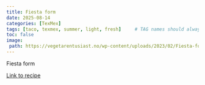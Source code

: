 ```yaml
---
title: Fiesta form 
date: 2025-08-14
categories: [TexMex]
tags: [taco, texmex, summer, light, fresh]     # TAG names should always be lowercase
toc: false
image:
 path: https://vegetarentusiast.no/wp-content/uploads/2023/02/Fiesta-form-1-1.jpg
---
```

Fiesta form 

[Link to recipe](http://vegetarentusiast.no/fiestaform/?utm_source=Vegetarentusiaster&utm_campaign=0fad830701-EMAIL_CAMPAIGN_2023_01_30_09_31_COPY_01&utm_medium=email&utm_term=0_-0bccbf1f60-[LIST_EMAIL_ID]&mc_cid=0fad830701&mc_eid=ba0f254d92)

